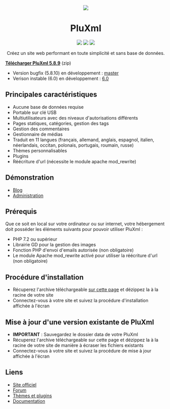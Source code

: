 <p align="center">
    <img src="https://www.pluxml.org/themes/pluxml-org-1.0/img/plx-logo-bleu.png" />
    <h1 align="center">PluXml</h1>
</p>

<p align="center">
    <a href="https://www.pluxml.org/download/pluxml-latest.zip"><img src="https://badgen.net/github/release/pluxml/pluxml" /></a>
    <a href="https://github.com/pluxml/PluXml/blob/master/readme/LICENSE"><img src="https://badgen.net/badge/license/GPL/green" /></a>
    <a href="https://twitter.com/pluxml"><img src="https://badgen.net/twitter/follow/pluxml" /></a>
</p>

<p align="center">Créez un site web performant en toute simplicité et sans base de données.</p>

[**Télécharger PluXml 5.8.9**](https://www.pluxml.org/download/pluxml-latest.zip) (zip)

* Version bugfix (5.8.10) en développement : [master](https://github.com/pluxml/PluXml/tree/master)
* Verison instable (6.0) en développement : [6.0](https://github.com/pluxml/PluXml/tree/6.0)

Principales caractéristiques
----------------------------

* Aucune base de données requise
* Portable sur clé USB
* Multiutilisateurs avec des niveaux d'autorisations différents
* Pages statiques, catégories, gestion des tags
* Gestion des commentaires
* Gestionnaire de médias
* Traduit en 11 langues (français, allemand, anglais, espagnol, italien, néerlandais, occitan, polonais, portugais, roumain, russe)
* Thèmes personnalisables
* Plugins
* Réécriture d'url (nécessite le module apache mod_rewrite)

Démonstration
-------------

* [Blog](https://demo.pluxml.org/)
* [Administration](https://demo.pluxml.org/core/admin/auth.php?p=/core/admin/)

Prérequis
---------

Que ce soit en local sur votre ordinateur ou sur internet, votre hébergement doit posséder les éléments suivants pour pouvoir utiliser PluXml :

* PHP 7.2 ou supérieur
* Librairie GD pour la gestion des images
* Fonction PHP d'envoi d'emails autorisée (non obligatoire)
* Le module Apache mod_rewrite activé pour utiliser la réécriture d'url (non obligatoire)

Procédure d'installation
------------------------

* Récuperez l'archive téléchargeable [sur cette page](https://www.pluxml.org/) et dézippez la à la racine de votre site
* Connectez-vous à votre site et suivez la procédure d'installation affichée à l'écran

Mise à jour d'une version existante de PluXml
---------------------------------------------

* **IMPORTANT** : Sauvegardez le dossier data de votre PluXml
* Récuperez l'archive téléchargeable sur cette page et dézippez la à la racine de votre site de manière à écraser les fichiers existants
* Connectez-vous à votre site et suivez la procédure de mise à jour affichée à l'écran


Liens
-----
* [Site officiel](https://www.pluxml.org/)
* [Forum](https://forum.pluxml.org/)
* [Thèmes et plugins](https://ressources.pluxml.org/)
* [Documentation](https://wiki.pluxml.org/)
